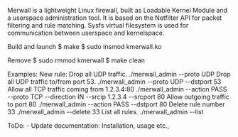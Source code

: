 Merwall is a lightweight Linux firewall, built as Loadable Kernel Module and a
userspace administration tool. It is based on the Netfilter API for packet filtering and
rule matching. Sysfs virtual filesystem is used for communication between
userspace and kernelspace.

Build and launch
    $ make
    $ sudo insmod kmerwall.ko

Remove
    $ sudo rmmod kmerwall
    $ make clean

Examples:
    New rule:
    Drop all UDP traffic.
        ./merwall_admin --proto UDP
    Drop all UDP traffic to/from port 53.
        ./merwall_admin --proto UDP --dstport 53
    Allow all TCP traffic coming from 1.2.3.4:80
        ./merwall_admin --action PASS --proto TCP --direction IN --srcip 1.2.3.4 --srcport 80
    Allow outgoing traffic to port 80
        ./merwall_admin --action PASS --dstport 80
    Delete rule number 33
        ./merwall_admin --delete 33
    List all rules.
        ./merwall_admin --list

ToDo:
    - Update documentation: Installation, usage etc.,


